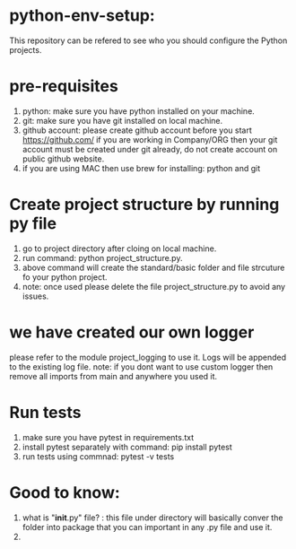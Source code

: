 # python-env-setup:
This repository can be refered to see who you should configure the Python projects.


# pre-requisites
1. python: make sure you have python installed on your machine.
2. git: make sure you have git installed on local machine.
3. github account: please create github account before you start https://github.com/
   if you are working in Company/ORG then your git account must be created under git already, do not create account on public github website.
4. if you are using MAC then use brew for installing: python and git 


# Create project structure by running py file
1. go to project directory after cloing on local machine.
2. run command: python project_structure.py.
3. above command will create the standard/basic folder and file strcuture fo your python project.
4. note: once used please delete the file project_structure.py to avoid any issues.


# we have created our own logger
please refer to the module project_logging to use it.
Logs will be appended to the existing log file.
note: if you dont want to use custom logger then remove all imports from main and anywhere you used it.

# Run tests
1. make sure you have pytest in requirements.txt
2. install pytest separately with command: pip install pytest
3. run tests using commnad: pytest -v tests

# Good to know:
1. what is "__init__.py" file? 
    : this file under directory will basically conver the folder into package that you can important in any .py file and use it.
2. 
